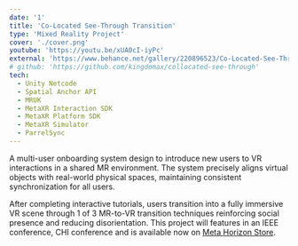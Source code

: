 ```yaml
---
date: '1'
title: 'Co-Located See-Through Transition'
type: 'Mixed Reality Project'
cover: './cover.png'
youtube: 'https://youtu.be/xUA0cI-iyPc'
external: 'https://www.behance.net/gallery/220896523/Co-Located-See-Through-Transition'
# github: 'https://github.com/kingdomax/collocated-see-through'
tech:
  - Unity Netcode
  - Spatial Anchor API
  - MRUK
  - MetaXR Interaction SDK
  - MetaXR Platform SDK
  - MetaXR Simulator
  - ParrelSync
---
```


A multi-user onboarding system design to introduce new users to VR interactions in a shared MR environment. The system precisely aligns virtual objects with real-world physical spaces, maintaining consistent synchronization for all users.

After completing interactive tutorials, users transition into a fully immersive VR scene through 1 of 3 MR-to-VR transition techniques reinforcing social presence and reducing disorientation. This project will features in an IEEE conference, CHI conference and is available now on [Meta Horizon Store](https://www.meta.com/s/2iO4ohtg7).
